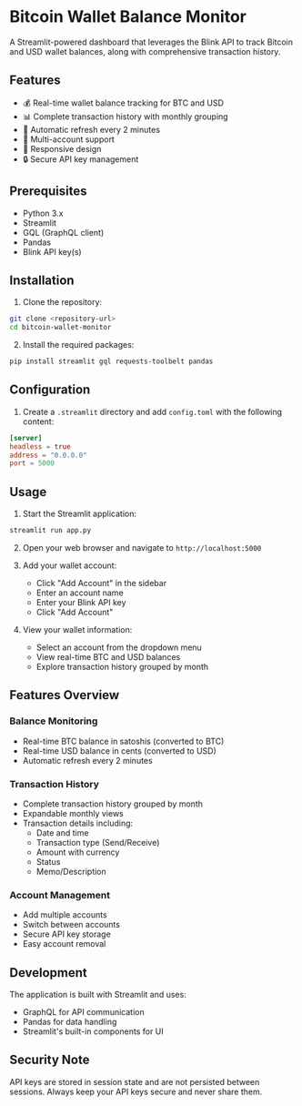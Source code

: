 # Bitcoin Wallet Balance Monitor

A Streamlit-powered dashboard that leverages the Blink API to track Bitcoin and USD wallet balances, along with comprehensive transaction history.

## Features

- 💰 Real-time wallet balance tracking for BTC and USD
- 📊 Complete transaction history with monthly grouping
- 🔄 Automatic refresh every 2 minutes
- 👥 Multi-account support
- 📱 Responsive design
- 🔒 Secure API key management

## Prerequisites

- Python 3.x
- Streamlit
- GQL (GraphQL client)
- Pandas
- Blink API key(s)

## Installation

1. Clone the repository:
```bash
git clone <repository-url>
cd bitcoin-wallet-monitor
```

2. Install the required packages:
```bash
pip install streamlit gql requests-toolbelt pandas
```

## Configuration

1. Create a `.streamlit` directory and add `config.toml` with the following content:
```toml
[server]
headless = true
address = "0.0.0.0"
port = 5000
```

## Usage

1. Start the Streamlit application:
```bash
streamlit run app.py
```

2. Open your web browser and navigate to `http://localhost:5000`

3. Add your wallet account:
   - Click "Add Account" in the sidebar
   - Enter an account name
   - Enter your Blink API key
   - Click "Add Account"

4. View your wallet information:
   - Select an account from the dropdown menu
   - View real-time BTC and USD balances
   - Explore transaction history grouped by month

## Features Overview

### Balance Monitoring
- Real-time BTC balance in satoshis (converted to BTC)
- Real-time USD balance in cents (converted to USD)
- Automatic refresh every 2 minutes

### Transaction History
- Complete transaction history grouped by month
- Expandable monthly views
- Transaction details including:
  - Date and time
  - Transaction type (Send/Receive)
  - Amount with currency
  - Status
  - Memo/Description

### Account Management
- Add multiple accounts
- Switch between accounts
- Secure API key storage
- Easy account removal

## Development

The application is built with Streamlit and uses:
- GraphQL for API communication
- Pandas for data handling
- Streamlit's built-in components for UI

## Security Note

API keys are stored in session state and are not persisted between sessions. Always keep your API keys secure and never share them.
